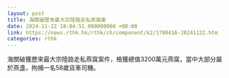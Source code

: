 ```yaml
---
layout: post
title: 海關破歷來最大宗陸路走私燕窩案
date: 2024-11-22 18:04:51.000000000 +08:00
link: https://news.rthk.hk/rthk/ch/component/k2/1780416-20241122.htm
categories: rthk
---
```


海關破獲歷來最大宗陸路走私燕窩案件，檢獲總值3200萬元燕窩，當中大部分屬於燕盞，拘捕一名58歲貨車司機。
